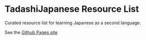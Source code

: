 # TadashiJapanese Resource List

Curated resource list for learning Japanese as a second language.

See the [Github Pages site](https://tadashijapanese.github.io/resourcelist)
